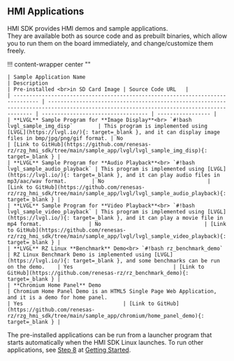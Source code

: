 ## HMI Applications

HMI SDK provides HMI demos and sample applications. <br>
They are available both as source code and as prebuilt binaries, which allow you to run them on the board immediately, and change/customize them freely.

!!! content-wrapper center ""

    | Sample Application Name                                                        | Description                                                                                                                             | Pre-installed <br>in SD Card Image | Source Code URL   |
    | ------------------------------------------------------------------------------ | --------------------------------------------------------------------------------------------------------------------------------------- | ---------------------------------- | ----------------- |
    | **LVGL** Sample Program for **Image Display**<br> `#!bash lvgl_sample_img_disp`        | This program is implemented using [LVGL](https://lvgl.io/){: target=_blank }, and it can display image files in bmp/jpg/png/gif format. | No                                 | [Link to GitHub](https://github.com/renesas-rz/rzg_hmi_sdk/tree/main/sample_app/lvgl/lvgl_sample_img_disp){: target=_blank } |
    | **LVGL** Sample Program for **Audio Playback**<br> `#!bash lvgl_sample_audio_playback` | This program is implemented using [LVGL](https://lvgl.io/){: target=_blank }, and it can play audio files in mp3/aac/wav format.        | No                                 | [Link to GitHub](https://github.com/renesas-rz/rzg_hmi_sdk/tree/main/sample_app/lvgl/lvgl_sample_audio_playback){: target=_blank } |
    | **LVGL** Sample Program for **Video Playback**<br> `#!bash lvgl_sample_video_playback` | This program is implemented using [LVGL](https://lvgl.io/){: target=_blank }, and it can play a movie file in mp4 format.               | No                                 | [Link to GitHub](https://github.com/renesas-rz/rzg_hmi_sdk/tree/main/sample_app/lvgl/lvgl_sample_video_playback){: target=_blank } |
    | **LVGL** RZ Linux **Benchmark** Demo<br> `#!bash rz_benchmark_demo`                         | RZ Linux Benchmark Demo is implemented using [LVGL](https://lvgl.io/){: target=_blank }, and some benchmarks can be run on the demo.    | Yes                                | [Link to GitHub](https://github.com/renesas-rz/rz_benchmark_demo){: target=_blank } |
    | **Chromium Home Panel** Demo                                                       | Chromium Home Panel Demo is an HTML5 Single Page Web Application, and it is a demo for home panel.                                      | Yes                                | [Link to GitHub](https://github.com/renesas-rz/rzg_hmi_sdk/tree/main/sample_app/chromium/home_panel_demo){: target=_blank } |


The pre-installed applications can be run from a launcher program that starts automatically when the HMI SDK Linux launches.
To run other applications, see [Step 8](getting_started/#step-8-run-sample-application) at [Getting Started](getting_started/index.md).
